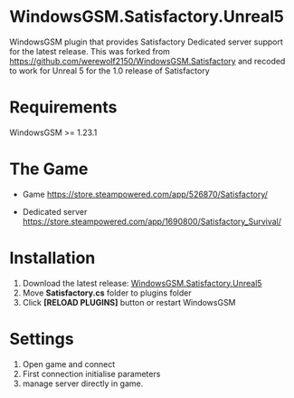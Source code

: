 # WindowsGSM.Satisfactory.Unreal5
WindowsGSM plugin that provides Satisfactory Dedicated server support for the latest release. 
This was forked from https://github.com/werewolf2150/WindowsGSM.Satisfactory and recoded to work for Unreal 5 for the 1.0 release of Satisfactory

# Requirements
WindowsGSM >= 1.23.1

# The Game

- Game
https://store.steampowered.com/app/526870/Satisfactory/

- Dedicated server
https://store.steampowered.com/app/1690800/Satisfactory_Survival/

# Installation

1. Download the latest release: [WindowsGSM.Satisfactory.Unreal5](https://github.com/Kavex/WindowsGSM.Satisfactory.Unreal5/archive/refs/heads/main.zip)
2. Move **Satisfactory.cs** folder to plugins folder
3. Click **[RELOAD PLUGINS]** button or restart WindowsGSM

# Settings

1. Open game and connect
2. First connection initialise parameters
3. manage server directly in game.
